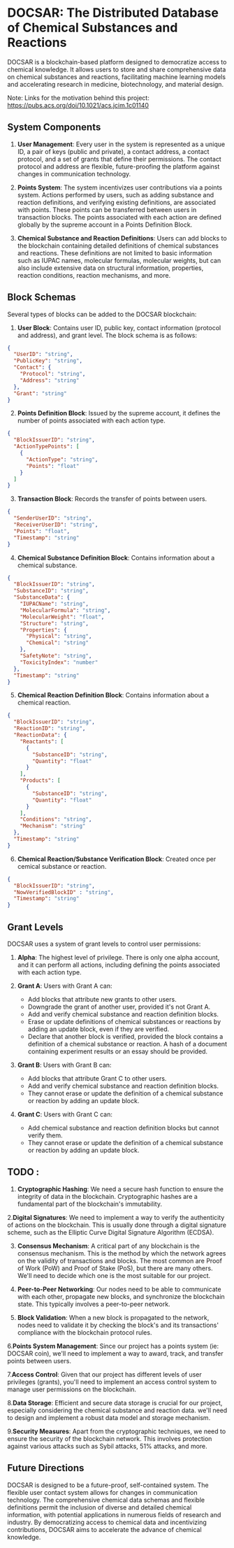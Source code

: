 # DOCSAR: The Distributed Database of Chemical Substances and Reactions

DOCSAR is a blockchain-based platform designed to democratize access to chemical knowledge. It allows users to store and share comprehensive data on chemical substances and reactions, facilitating machine learning models and accelerating research in medicine, biotechnology, and material design.

Note: Links for the motivation behind this project: https://pubs.acs.org/doi/10.1021/acs.jcim.1c01140

## System Components

1. **User Management**: Every user in the system is represented as a unique ID, a pair of keys (public and private), a contact address, a contact protocol, and a set of grants that define their permissions. The contact protocol and address are flexible, future-proofing the platform against changes in communication technology.

2. **Points System**: The system incentivizes user contributions via a points system. Actions performed by users, such as adding substance and reaction definitions, and verifying existing definitions, are associated with points. These points can be transferred between users in transaction blocks. The points associated with each action are defined globally by the supreme account in a Points Definition Block.

3. **Chemical Substance and Reaction Definitions**: Users can add blocks to the blockchain containing detailed definitions of chemical substances and reactions. These definitions are not limited to basic information such as IUPAC names, molecular formulas, molecular weights, but can also include extensive data on structural information, properties, reaction conditions, reaction mechanisms, and more.

## Block Schemas

Several types of blocks can be added to the DOCSAR blockchain:

1. **User Block**: Contains user ID, public key, contact information (protocol and address), and grant level. The block schema is as follows:
```json
{
  "UserID": "string",
  "PublicKey": "string",
  "Contact": {
    "Protocol": "string",
    "Address": "string"
  },
  "Grant": "string"
}
```
2. **Points Definition Block**: Issued by the supreme account, it defines the number of points associated with each action type.
```json
{
  "BlockIssuerID": "string",
  "ActionTypePoints": [
    {
      "ActionType": "string",
      "Points": "float"
    }
  ]
}
```
3. **Transaction Block**: Records the transfer of points between users.
```json
{
  "SenderUserID": "string",
  "ReceiverUserID": "string",
  "Points": "float",
  "Timestamp": "string"
}
```
4. **Chemical Substance Definition Block**: Contains information about a chemical substance.
```json
{
  "BlockIssuerID": "string",
  "SubstanceID": "string",
  "SubstanceData": {
    "IUPACName": "string",
    "MolecularFormula": "string",
    "MolecularWeight": "float",
    "Structure": "string",
    "Properties": {
      "Physical": "string",
      "Chemical": "string"
    },
    "SafetyNote": "string",
    "ToxicityIndex": "number"
  },
  "Timestamp": "string"
}
```
5. **Chemical Reaction Definition Block**: Contains information about a chemical reaction.
```json
{
  "BlockIssuerID": "string",
  "ReactionID": "string",
  "ReactionData": {
    "Reactants": [
      {
        "SubstanceID": "string",
        "Quantity": "float"
      }
    ],
    "Products": [
      {
        "SubstanceID": "string",
        "Quantity": "float"
      }
    ],
    "Conditions": "string",
    "Mechanism": "string"
  },
  "Timestamp": "string"
}
```
6. **Chemical Reaction/Substance Verification Block**: Created once per cemical substance or reaction.
```json
{
  "BlockIssuerID": "string",
  "NowVerifiedBlockID" : "string",
  "Timestamp": "string"
}
```
## Grant Levels

DOCSAR uses a system of grant levels to control user permissions:

1. **Alpha**: The highest level of privilege. There is only one alpha account, and
it can perform all actions, including defining the points associated with each action type.

2. **Grant A**: Users with Grant A can:

    - Add blocks that attribute new grants to other users.
    - Downgrade the grant of another user, provided it's not Grant A.
    - Add and verify chemical substance and reaction definition blocks.
    - Erase or update definitions of chemical substances or reactions by adding an update block, even if they are verified.
    - Declare that another block is verified, provided the block contains a definition of a chemical substance or reaction. A hash of a document containing experiment results or an essay should be provided.

3. **Grant B**: Users with Grant B can:

    - Add blocks that attribute Grant C to other users.
    - Add and verify chemical substance and reaction definition blocks.
    - They cannot erase or update the definition of a chemical substance or reaction by adding an update block.

4. **Grant C**: Users with Grant C can:

    - Add chemical substance and reaction definition blocks but cannot verify them.
    - They cannot erase or update the definition of a chemical substance or reaction by adding an update block.
## TODO : 

   1. **Cryptographic Hashing**: We need a secure hash function to ensure the integrity of data in the blockchain. Cryptographic hashes are a fundamental part of the blockchain's immutability.

  2.**Digital Signatures**: We need to implement a way to verify the authenticity of actions on the blockchain. This is usually done through a digital signature scheme, such as the Elliptic Curve Digital Signature Algorithm (ECDSA).

   3. **Consensus Mechanism**: A critical part of any blockchain is the consensus mechanism. This is the method by which the network agrees on the validity of transactions and blocks. The most common are Proof of Work (PoW) and Proof of Stake (PoS), but there are many others. We'll need to decide which one is the most suitable for our project.

   4. **Peer-to-Peer Networking**: Our nodes need to be able to communicate with each other, propagate new blocks, and synchronize the blockchain state. This typically involves a peer-to-peer network.

   5. **Block Validation**: When a new block is propagated to the network, nodes need to validate it by checking the block's and its transactions' compliance with the blockchain protocol rules.

   6.**Points System Management**: Since our project has a points system (ie: DOCSAR coin), we'll need to implement a way to award, track, and transfer points between users.

   7.**Access Control**: Given that our project has different levels of user privileges (grants), you'll need to implement an access control system to manage user permissions on the blockchain.

   8.**Data Storage**: Efficient and secure data storage is crucial for our project, especially considering the chemical substance and reaction data. we'll need to design and implement a robust data model and storage mechanism.

   9.**Security Measures**: Apart from the cryptographic techniques, we need to ensure the security of the blockchain network. This involves protection against various attacks such as Sybil attacks, 51% attacks, and more.

## Future Directions

DOCSAR is designed to be a future-proof, self-contained system. The flexible user contact system allows for changes in communication technology. The comprehensive chemical data schemas and flexible definitions permit the inclusion of diverse and detailed chemical information, with potential applications in numerous fields of research and industry. By democratizing access to chemical data and incentivizing contributions, DOCSAR aims to accelerate the advance of chemical knowledge.
